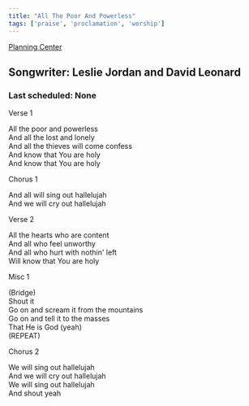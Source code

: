 ```yaml
---
title: "All The Poor And Powerless"
tags: ['praise', 'proclamation', 'worship']
---
```


[Planning Center](https://services.planningcenteronline.com/songs/12750908)

## Songwriter: Leslie Jordan and David Leonard
### Last scheduled: None          

Verse 1  
  
All the poor and powerless  
And all the lost and lonely  
And all the thieves will come confess  
And know that You are holy  
And know that You are holy  
  
Chorus 1  
  
And all will sing out hallelujah  
And we will cry out hallelujah  
  
Verse 2  
  
All the hearts who are content  
And all who feel unworthy  
And all who hurt with nothin' left  
Will know that You are holy  
  
Misc 1  
  
(Bridge)  
Shout it  
Go on and scream it from the mountains  
Go on and tell it to the masses  
That He is God (yeah)  
(REPEAT)  
  
Chorus 2  
  
We will sing out hallelujah  
And we will cry out hallelujah  
We will sing out hallelujah  
And shout yeah
